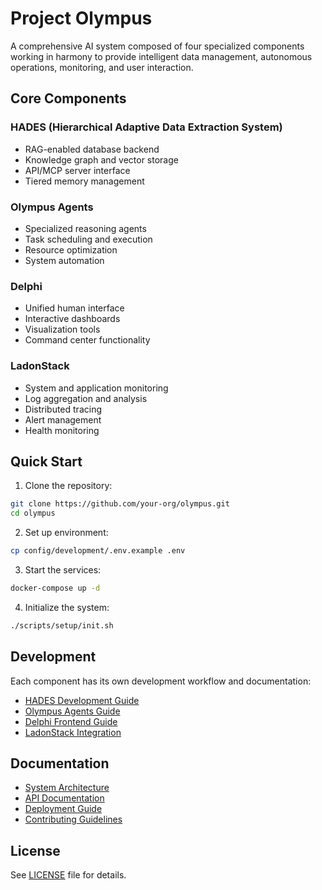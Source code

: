 # Project Olympus

A comprehensive AI system composed of four specialized components working in harmony to provide intelligent data management, autonomous operations, monitoring, and user interaction.

## Core Components

### HADES (Hierarchical Adaptive Data Extraction System)
- RAG-enabled database backend
- Knowledge graph and vector storage
- API/MCP server interface
- Tiered memory management

### Olympus Agents
- Specialized reasoning agents
- Task scheduling and execution
- Resource optimization
- System automation

### Delphi
- Unified human interface
- Interactive dashboards
- Visualization tools
- Command center functionality

### LadonStack
- System and application monitoring
- Log aggregation and analysis
- Distributed tracing
- Alert management
- Health monitoring

## Quick Start

1. Clone the repository:
```bash
git clone https://github.com/your-org/olympus.git
cd olympus
```

2. Set up environment:
```bash
cp config/development/.env.example .env
```

3. Start the services:
```bash
docker-compose up -d
```

4. Initialize the system:
```bash
./scripts/setup/init.sh
```

## Development

Each component has its own development workflow and documentation:

- [HADES Development Guide](hades/docs/development.md)
- [Olympus Agents Guide](agents/docs/development.md)
- [Delphi Frontend Guide](delphi/docs/development.md)
- [LadonStack Integration](ladon/docs/integration.md)

## Documentation

- [System Architecture](docs/architecture/README.md)
- [API Documentation](docs/api/README.md)
- [Deployment Guide](docs/deployment/README.md)
- [Contributing Guidelines](CONTRIBUTING.md)

## License

See [LICENSE](LICENSE) file for details.
